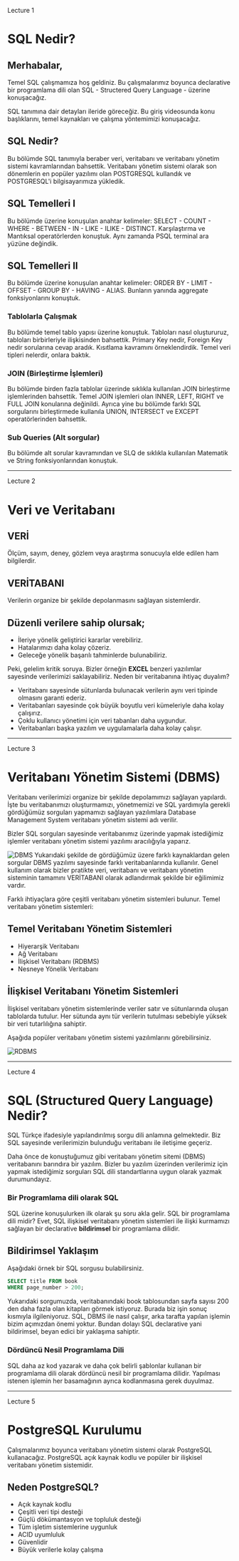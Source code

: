 Lecture 1

# SQL Nedir?
## Merhabalar,

Temel SQL çalışmamıza hoş geldiniz. Bu çalışmalarımız boyunca declarative bir programlama dili olan SQL - Structered Query Language - üzerine konuşacağız.

SQL tanımına dair detayları ileride göreceğiz. Bu giriş videosunda konu başlıklarını, temel kaynakları ve çalışma yöntemimizi konuşacağız.

## SQL Nedir?
Bu bölümde SQL tanımıyla beraber veri, veritabanı ve veritabanı yönetim sistemi kavramlarından bahsettik. Veritabanı yönetim sistemi olarak son dönemlerin en popüler yazılımı olan POSTGRESQL kullandık ve POSTGRESQL'i bilgisayarımıza yükledik.

## SQL Temelleri I
Bu bölümde üzerine konuşulan anahtar kelimeler: SELECT - COUNT - WHERE - BETWEEN - IN - LIKE - ILIKE - DISTINCT. Karşılaştırma ve Mantıksal operatörlerden konuştuk. Aynı zamanda PSQL terminal ara yüzüne değindik.

## SQL Temelleri II
Bu bölümde üzerine konuşulan anahtar kelimeler: ORDER BY - LIMIT - OFFSET - GROUP BY - HAVING - ALIAS. Bunların yanında aggregate fonksiyonlarını konuştuk.

### Tablolarla Çalışmak
Bu bölümde temel tablo yapısı üzerine konuştuk. Tabloları nasıl oluştururuz, tabloları birbirleriyle ilişkisinden bahsettik. Primary Key nedir, Foreign Key nedir sorularına cevap aradık. Kısıtlama kavramını örneklendirdik. Temel veri tipleri nelerdir, onlara baktık.

### JOIN (Birleştirme İşlemleri)
Bu bölümde birden fazla tablolar üzerinde sıklıkla kullanılan JOIN birleştirme işlemlerinden bahsettik. Temel JOIN işlemleri olan INNER, LEFT, RIGHT ve FULL JOIN konularına değinildi. Ayrıca yine bu bölümde farklı SQL sorgularını birleştirmede kullanıla UNION, INTERSECT ve EXCEPT operatörlerinden bahsettik.

### Sub Queries (Alt sorgular)
Bu bölümde alt sorular kavramından ve SLQ de sıklıkla kullanılan Matematik ve String fonksiyonlarından konuştuk.

---

Lecture 2

# Veri ve Veritabanı
## VERİ
Ölçüm, sayım, deney, gözlem veya araştırma sonucuyla elde edilen ham bilgilerdir.

## VERİTABANI
Verilerin organize bir şekilde depolanmasını sağlayan sistemlerdir.

## Düzenli verilere sahip olursak;
* İleriye yönelik geliştirici kararlar verebiliriz.
* Hatalarımızı daha kolay çözeriz.
* Geleceğe yönelik başarılı tahminlerde bulunabiliriz.

Peki, gelelim kritik soruya. Bizler örneğin __EXCEL__ benzeri yazılımlar sayesinde verilerimizi saklayabiliriz. Neden bir veritabanına ihtiyaç duyalım?

- Veritabanı sayesinde sütunlarda bulunacak verilerin aynı veri tipinde olmasını garanti ederiz.
- Veritabanları sayesinde çok büyük boyutlu veri kümeleriyle daha kolay çalışırız.
- Çoklu kullanıcı yönetimi için veri tabanları daha uygundur.
- Veritabanları başka yazılım ve uygulamalarla daha kolay çalışır.

---

Lecture 3

# Veritabanı Yönetim Sistemi (DBMS)
Veritabanı verilerimizi organize bir şekilde depolamımızı sağlayan yapılardı. İşte bu veritabanımızı oluşturmamızı, yönetmemizi ve SQL yardımıyla gerekli gördüğümüz sorguları yapmamızı sağlayan yazılımlara Database Management System veritabanı yönetim sistemi adı verilir.

Bizler SQL sorguları sayesinde veritabanımız üzerinde yapmak istediğimiz işlemler veritabanı yönetim sistemi yazılımı aracılığıyla yaparız.

![DBMS](../img/DBMS.jpg "DBMS")
Yukarıdaki şekilde de gördüğümüz üzere farklı kaynaklardan gelen sorgular DBMS yazılımı sayesinde farklı veritabanlarında kullanılır. Genel kullanım olarak bizler pratikte veri, veritabanı ve veritabanı yönetim sisteminin tamamını VERİTABANI olarak adlandırmak şekilde bir eğilimimiz vardır.

Farklı ihtiyaçlara göre çeşitli veritabanı yönetim sistemleri bulunur. Temel veritabanı yönetim sistemleri:

## Temel Veritabanı Yönetim Sistemleri
- Hiyerarşik Veritabanı
- Ağ Veritabanı
- İlişkisel Veritabanı (RDBMS)
- Nesneye Yönelik Veritabanı

## İlişkisel Veritabanı Yönetim Sistemleri
İlişkisel veritabanı yönetim sistemlerinde veriler satır ve sütunlarında oluşan tablolarda tutulur. Her sütunda aynı tür verilerin tutulması sebebiyle yüksek bir veri tutarlılığına sahiptir.

Aşağıda popüler veritabanı yönetim sistemi yazılımlarını görebilirsiniz.

![RDBMS](../img/RDBMS.png "RDBMS")

---

Lecture 4

# SQL (Structured Query Language) Nedir?
SQL Türkçe ifadesiyle yapılandırılmış sorgu dili anlamına gelmektedir. Biz SQL sayesinde verilerimizin bulunduğu veritabanı ile iletişime geçeriz.

Daha önce de konuştuğumuz gibi veritabanı yönetim sitemi (DBMS) veritabanını barındıra bir yazılım. Bizler bu yazılım üzerinden verilerimiz için yapmak istediğimiz sorguları SQL dili standartlarına uygun olarak yazmak durumundayız.

### Bir Programlama dili olarak SQL
SQL üzerine konuşulurken ilk olarak şu soru akla gelir. SQL bir programlama dili midir? Evet, SQL ilişkisel veritabanı yönetim sistemleri ile ilişki kurmamızı sağlayan bir declarative __bildirimsel__ bir programlama dilidir.

## Bildirimsel Yaklaşım
Aşağıdaki örnek bir SQL sorgusu bulabilirsiniz.

```SQL
SELECT title FROM book
WHERE page_number > 200;
```
Yukarıdaki sorgumuzda, veritabanındaki book tablosundan sayfa sayısı 200 den daha fazla olan kitapları görmek istiyoruz. Burada biz işin sonuç kısmıyla ilgileniyoruz. SQL, DBMS ile nasıl çalışır, arka tarafta yapılan işlemin bizim açımızdan önemi yoktur. Bundan dolayı SQL declarative yani bildirimsel, beyan edici bir yaklaşıma sahiptir.

### Dördüncü Nesil Programlama Dili
SQL daha az kod yazarak ve daha çok belirli şablonlar kullanan bir programlama dili olarak dördüncü nesil bir programlama dilidir. Yapılması istenen işlemin her basamağının ayrıca kodlanmasına gerek duyulmaz.

---

Lecture 5

# PostgreSQL Kurulumu
Çalışmalarımız boyunca veritabanı yönetim sistemi olarak PostgreSQL kullanacağız. PostgreSQL açık kaynak kodlu ve popüler bir ilişkisel veritabanı yönetim sistemidir.

## Neden PostgreSQL?
- Açık kaynak kodlu
- Çeşitli veri tipi desteği
- Güçlü dökümantasyon ve topluluk desteği
- Tüm işletim sistemlerine uygunluk
- ACID uyumluluk
- Güvenlidir
- Büyük verilerle kolay çalışma
